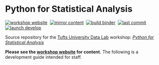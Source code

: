 # Python for Statistical Analysis

[![workshop website][workshop-webiste-badge]][workshop-webiste-link]&nbsp;
[![mirror content][mirror-content-badge]](../../actions/workflows/mirror-content.yml)&nbsp;
[![build binder][build-binder-badge]](../../actions/workflows/build-binder.yml)&nbsp;
[![last commit][last-commit-badge]](../../commits/main)&nbsp;
[![launch develop][develop-launch-badge]][develop-launch-link]

Source repository for the [Tufts University Data Lab][datalab-website-link] workshop: [*Python for Statistical Analysis*][workshop-webiste-link]

**Please see the [workshop website][workshop-webiste-link] for content.** The following is a development guide intended for staff.

<!-- define reference-style links -->

[workshop-webiste-link]: https://tuftsdatalab.github.io/python-stats/
[datalab-website-link]: https://sites.tufts.edu/datalab/
[develop-launch-link]: https://mybinder.org/v2/gh/tuftsdatalab/python-stats/develop

[workshop-webiste-badge]: https://img.shields.io/website?label=workshop%20webiste&url=https://tuftsdatalab.github.io/python-stats/
[mirror-content-badge]: https://img.shields.io/github/workflow/status/tuftsdatalab/python-stats/mirror-content?label=mirror%20content
[build-binder-badge]: https://img.shields.io/github/workflow/status/tuftsdatalab/python-stats/build-binder?label=build%20binder
[last-commit-badge]: https://img.shields.io/github/last-commit/tuftsdatalab/python-stats
[develop-launch-badge]: https://tuftsdatalab.github.io/badges/develop.svg
